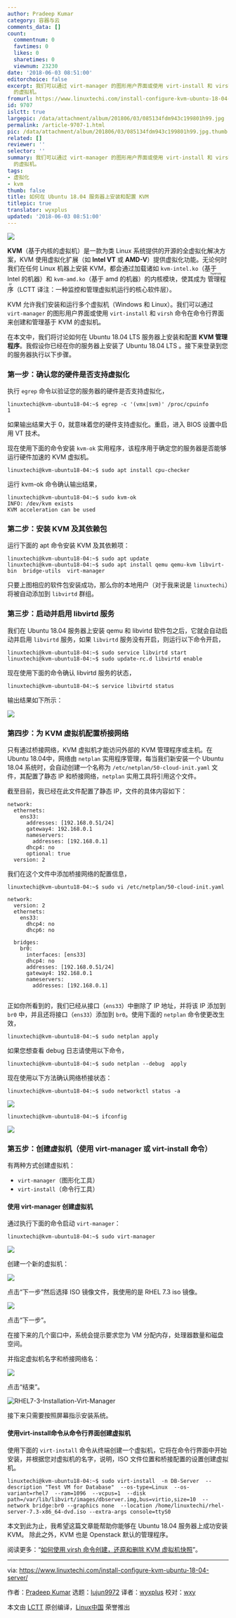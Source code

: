 ```yaml
---
author: Pradeep Kumar
category: 容器与云
comments_data: []
count:
  commentnum: 0
  favtimes: 0
  likes: 0
  sharetimes: 0
  viewnum: 23230
date: '2018-06-03 08:51:00'
editorchoice: false
excerpt: 我们可以通过 virt-manager 的图形用户界面或使用 virt-install 和 virsh 命令在命令行界面来创建和管理基于 KVM
  的虚拟机。
fromurl: https://www.linuxtechi.com/install-configure-kvm-ubuntu-18-04-server/
id: 9707
islctt: true
largepic: /data/attachment/album/201806/03/085134fdm943c199801h99.jpg
permalink: /article-9707-1.html
pic: /data/attachment/album/201806/03/085134fdm943c199801h99.jpg.thumb.jpg
related: []
reviewer: ''
selector: ''
summary: 我们可以通过 virt-manager 的图形用户界面或使用 virt-install 和 virsh 命令在命令行界面来创建和管理基于 KVM
  的虚拟机。
tags:
- 虚拟化
- kvm
thumb: false
title: 如何在 Ubuntu 18.04 服务器上安装和配置 KVM
titlepic: true
translator: wyxplus
updated: '2018-06-03 08:51:00'
---
```


![](/data/attachment/album/201806/03/085134fdm943c199801h99.jpg)


**KVM**（基于内核的虚拟机）是一款为类 Linux 系统提供的开源的全虚拟化解决方案，KVM 使用虚拟化扩展（如 **Intel VT** 或 **AMD-V**）提供虚拟化功能。无论何时我们在任何 Linux 机器上安装 KVM，都会通过加载诸如 `kvm-intel.ko`（基于 Intel 的机器）和 `kvm-amd.ko`（基于 amd 的机器）的内核模块，使其成为<ruby> 管理程序 <rt>  hyervisor </rt></ruby>（LCTT 译注：一种监控和管理虚拟机运行的核心软件层）。


KVM 允许我们安装和运行多个虚拟机（Windows 和 Linux）。我们可以通过 `virt-manager` 的图形用户界面或使用 `virt-install` 和 `virsh` 命令在命令行界面来创建和管理基于 KVM 的虚拟机。


在本文中，我们将讨论如何在 Ubuntu 18.04 LTS 服务器上安装和配置 **KVM 管理程序**。我假设你已经在你的服务器上安装了 Ubuntu 18.04 LTS 。接下来登录到您的服务器执行以下步骤。


### 第一步：确认您的硬件是否支持虚拟化


执行 `egrep` 命令以验证您的服务器的硬件是否支持虚拟化，



```
linuxtechi@kvm-ubuntu18-04:~$ egrep -c '(vmx|svm)' /proc/cpuinfo
1

```

如果输出结果大于 0，就意味着您的硬件支持虚拟化。重启，进入 BIOS 设置中启用 VT 技术。


现在使用下面的命令安装 `kvm-ok` 实用程序，该程序用于确定您的服务器是否能够运行硬件加速的 KVM 虚拟机。



```
linuxtechi@kvm-ubuntu18-04:~$ sudo apt install cpu-checker

```

运行 kvm-ok 命令确认输出结果，



```
linuxtechi@kvm-ubuntu18-04:~$ sudo kvm-ok
INFO: /dev/kvm exists
KVM acceleration can be used

```

### 第二步：安装 KVM 及其依赖包


运行下面的 apt 命令安装 KVM 及其依赖项：



```
linuxtechi@kvm-ubuntu18-04:~$ sudo apt update
linuxtechi@kvm-ubuntu18-04:~$ sudo apt install qemu qemu-kvm libvirt-bin  bridge-utils  virt-manager

```

只要上图相应的软件包安装成功，那么你的本地用户（对于我来说是 `linuxtechi`）将被自动添加到 `libvirtd` 群组。


### 第三步：启动并启用 libvirtd 服务


我们在 Ubuntu 18.04 服务器上安装 qemu 和 libvirtd 软件包之后，它就会自动启动并启用 `libvirtd` 服务，如果 `libvirtd` 服务没有开启，则运行以下命令开启，



```
linuxtechi@kvm-ubuntu18-04:~$ sudo service libvirtd start
linuxtechi@kvm-ubuntu18-04:~$ sudo update-rc.d libvirtd enable

```

现在使用下面的命令确认 libvirtd 服务的状态，



```
linuxtechi@kvm-ubuntu18-04:~$ service libvirtd status

```

输出结果如下所示：


![](/data/attachment/album/201806/03/085144x9t8jwaj9tw9yt2j.jpg)


### 第四步：为 KVM 虚拟机配置桥接网络


只有通过桥接网络，KVM 虚拟机才能访问外部的 KVM 管理程序或主机。在Ubuntu 18.04中，网络由 `netplan` 实用程序管理，每当我们新安装一个 Ubuntu 18.04 系统时，会自动创建一个名称为 `/etc/netplan/50-cloud-init.yaml` 文件，其配置了静态 IP 和桥接网络，`netplan` 实用工具将引用这个文件。


截至目前，我已经在此文件配置了静态 IP，文件的具体内容如下：



```
network:
  ethernets:
    ens33:
      addresses: [192.168.0.51/24]
      gateway4: 192.168.0.1
      nameservers:
        addresses: [192.168.0.1]
      dhcp4: no
      optional: true
  version: 2

```

我们在这个文件中添加桥接网络的配置信息，



```
linuxtechi@kvm-ubuntu18-04:~$ sudo vi /etc/netplan/50-cloud-init.yaml

network:
  version: 2
  ethernets:
    ens33:
      dhcp4: no
      dhcp6: no

  bridges:
    br0:
      interfaces: [ens33]
      dhcp4: no
      addresses: [192.168.0.51/24]
      gateway4: 192.168.0.1
      nameservers:
        addresses: [192.168.0.1]


```

正如你所看到的，我们已经从接口（`ens33`）中删除了 IP 地址，并将该 IP 添加到 `br0` 中，并且还将接口（`ens33`）添加到 `br0`。使用下面的 `netplan` 命令使更改生效，



```
linuxtechi@kvm-ubuntu18-04:~$ sudo netplan apply

```

如果您想查看 debug 日志请使用以下命令，



```
linuxtechi@kvm-ubuntu18-04:~$ sudo netplan --debug  apply

```

现在使用以下方法确认网络桥接状态：



```
linuxtechi@kvm-ubuntu18-04:~$ sudo networkctl status -a

```

![](/data/attachment/album/201806/03/085145q448qge8l45a5df4.jpg)



```
linuxtechi@kvm-ubuntu18-04:~$ ifconfig

```

![](/data/attachment/album/201806/03/085145tatja7tghlmrstmp.jpg)


### 第五步：创建虚拟机（使用 virt-manager 或 virt-install 命令）


有两种方式创建虚拟机：


* `virt-manager`（图形化工具）
* `virt-install`（命令行工具）


#### 使用 virt-manager 创建虚拟机


通过执行下面的命令启动 `virt-manager`：



```
linuxtechi@kvm-ubuntu18-04:~$ sudo virt-manager

```

![](/data/attachment/album/201806/03/085146oa6k63e5zcda4a65.jpg)


创建一个新的虚拟机：


![](/data/attachment/album/201806/03/085146ck5l2z0zaii2ik77.jpg)


点击“下一步”然后选择 ISO 镜像文件，我使用的是 RHEL 7.3 iso 镜像。


![](/data/attachment/album/201806/03/085146vbntoble1nngbetj.jpg)


点击“下一步”。


在接下来的几个窗口中，系统会提示要求您为 VM 分配内存，处理器数量和磁盘空间。


并指定虚拟机名字和桥接网络名：


![](/data/attachment/album/201806/03/085147byhkyn5nc9ow9omw.jpg)


点击“结束”。


![RHEL7-3-Installation-Virt-Manager](/data/attachment/album/201806/03/085148rx8j9alj80lab3xa.jpg)


接下来只需要按照屏幕指示安装系统。


#### 使用virt-install命令从命令行界面创建虚拟机


使用下面的 `virt-install` 命令从终端创建一个虚拟机，它将在命令行界面中开始安装，并根据您对虚拟机的名字，说明，ISO 文件位置和桥接配置的设置创建虚拟机。



```
linuxtechi@kvm-ubuntu18-04:~$ sudo virt-install  -n DB-Server  --description "Test VM for Database"  --os-type=Linux  --os-variant=rhel7  --ram=1096  --vcpus=1  --disk path=/var/lib/libvirt/images/dbserver.img,bus=virtio,size=10  --network bridge:br0 --graphics none  --location /home/linuxtechi/rhel-server-7.3-x86_64-dvd.iso --extra-args console=ttyS0

```

本文到此为止，我希望这篇文章能帮助你能够在 Ubuntu 18.04 服务器上成功安装 KVM。 除此之外，KVM 也是 Openstack 默认的管理程序。


阅读更多：“[如何使用 virsh 命令创建，还原和删除 KVM 虚拟机快照](https://www.linuxtechi.com/create-revert-delete-kvm-virtual-machine-snapshot-virsh-command/)”。




---


via: <https://www.linuxtechi.com/install-configure-kvm-ubuntu-18-04-server/>


作者：[Pradeep Kumar](http://www.linuxtechi.com/author/pradeep/) 选题：[lujun9972](https://github.com/lujun9972) 译者：[wyxplus](https://github.com/wyxplus) 校对：[wxy](https://github.com/wxy)


本文由 [LCTT](https://github.com/LCTT/TranslateProject) 原创编译，[Linux中国](https://linux.cn/) 荣誉推出